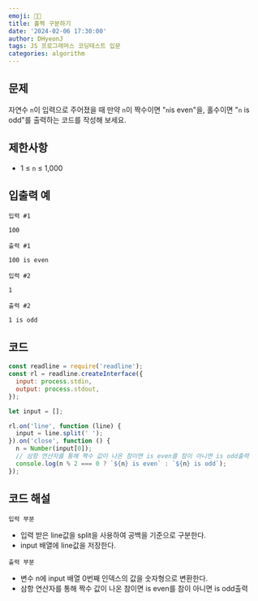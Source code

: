 ```yaml
---
emoji: 🧑‍💻
title: 홀짝 구분하기
date: '2024-02-06 17:30:00'
author: DHyeonJ
tags: JS 프로그래머스 코딩테스트 입문
categories: algorithm
---
```


## 문제

자연수 `n`이 입력으로 주어졌을 때 만약 `n`이 짝수이면 "`n`is even"을, 홀수이면 "`n` is odd"를 출력하는 코드를 작성해 보세요.

## 제한사항

- 1 ≤ `n` ≤ 1,000

## 입출력 예

`입력 #1`

```console
100
```

`출력 #1`

```console
100 is even
```

`입력 #2`

```console
1
```

`출력 #2`

```console
1 is odd
```

## 코드

```js
const readline = require('readline');
const rl = readline.createInterface({
  input: process.stdin,
  output: process.stdout,
});

let input = [];

rl.on('line', function (line) {
  input = line.split(' ');
}).on('close', function () {
  n = Number(input[0]);
  // 삼항 연산자를 통해 짝수 값이 나온 참이면 is even를 참이 아니면 is odd출력
  console.log(n % 2 === 0 ? `${n} is even` : `${n} is odd`);
});
```

## 코드 해설

`입력 부분`

- 입력 받은 line값을 split을 사용하여 공백을 기준으로 구분한다.
- input 배열에 line값을 저장한다.

`출력 부분`

- 변수 n에 input 배열 0번째 인덱스의 값을 숫자형으로 변환한다.
- 삼항 연산자를 통해 짝수 값이 나온 참이면 is even를 참이 아니면 is odd출력

```toc

```
